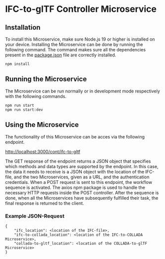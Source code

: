 # IFC-to-glTF Controller Microservice
## Installation
To install this Microservice, make sure Node.js 19 or higher is installed on your device. Installing the Microservice can be done by running the following command. The command makes sure all the dependencies present in the [package.json](https://github.com/stelemme/microservice-cont-ifc-to-gltf/blob/main/package.json) file are correctly installed.
```
npm install
```
## Running the Microservice
The Microservice can be run normally or in development mode respectively with the following commands.
```
npm run start
npm run start:dev
```
## Using the Microservice
The functionality of this Microservice can be acces via the following endpoint.
  
[http://localhost:3000/cont/ifc-to-gltf](http://localhost:3000/cont/ifc-to-gltf)
  
The GET response of the endpoint returns a JSON object that specifies which methods and data types are supported by the endpoint. In this case, the data it needs to receive is a JSON object with the location of the IFC-file, and the two Microservices, given as a URL, and the authentication credentials. When a POST request is sent to this endpoint, the workflow sequence is activated. The axios npm package is used to handle the necessary HTTP requests inside the POST controller. After the sequence is done, when all the Microservices have subsequently fulfilled their task, the final response is returned to the client.

### Example JSON-Request
```
{
    "ifc_location": <location of the IFC-file>,
    "ifc-to-collada_location": <location of the IFC-to-COLLADA Microservice>,
    "collada-to-gltf_location": <location of the COLLADA-to-glTF Microservice>
}
```
